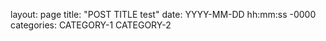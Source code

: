 layout: page
title: "POST TITLE test"
date: YYYY-MM-DD hh:mm:ss -0000
categories: CATEGORY-1 CATEGORY-2
